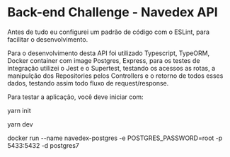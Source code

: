 # Back-end Challenge - Navedex API

Antes de tudo eu configurei um padrão de código com o ESLint, para facilitar o desenvolvimento.

Para o desenvolvimento desta API foi utilizado Typescript, TypeORM, Docker container com image Postgres, Express, para os testes de integração utilizei o Jest e o Supertest, testando os acessos as rotas, a manipulção dos Repositories pelos Controllers e o retorno de todos esses dados, testando assim todo fluxo de request/response.

Para testar a aplicação, você deve iniciar com:

yarn init

yarn dev

docker run --name navedex-postgres -e POSTGRES_PASSWORD=root -p 5433:5432 -d postgres7

